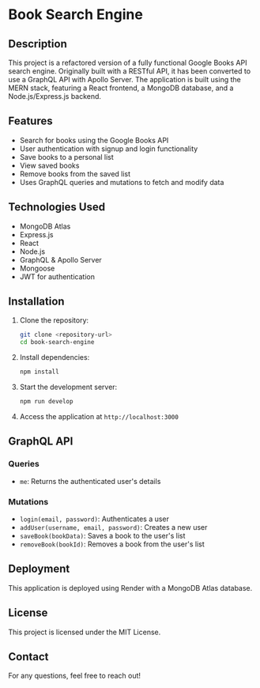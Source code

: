 # Book Search Engine

## Description
This project is a refactored version of a fully functional Google Books API search engine. Originally built with a RESTful API, it has been converted to use a GraphQL API with Apollo Server. The application is built using the MERN stack, featuring a React frontend, a MongoDB database, and a Node.js/Express.js backend.

## Features
- Search for books using the Google Books API
- User authentication with signup and login functionality
- Save books to a personal list
- View saved books
- Remove books from the saved list
- Uses GraphQL queries and mutations to fetch and modify data

## Technologies Used
- MongoDB Atlas
- Express.js
- React
- Node.js
- GraphQL & Apollo Server
- Mongoose
- JWT for authentication

## Installation
1. Clone the repository:
   ```sh
   git clone <repository-url>
   cd book-search-engine
   ```
2. Install dependencies:
   ```sh
   npm install
   ```
3. Start the development server:
   ```sh
   npm run develop
   ```
4. Access the application at `http://localhost:3000`

## GraphQL API
### Queries
- `me`: Returns the authenticated user's details

### Mutations
- `login(email, password)`: Authenticates a user
- `addUser(username, email, password)`: Creates a new user
- `saveBook(bookData)`: Saves a book to the user's list
- `removeBook(bookId)`: Removes a book from the user's list

## Deployment
This application is deployed using Render with a MongoDB Atlas database.

## License
This project is licensed under the MIT License.

## Contact
For any questions, feel free to reach out!